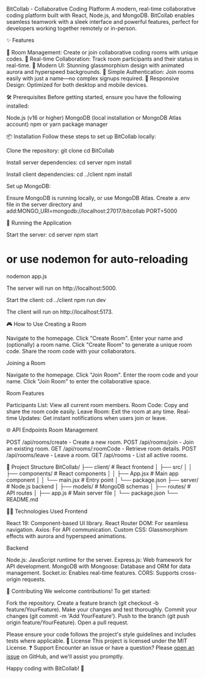 BitCollab - Collaborative Coding Platform
A modern, real-time collaborative coding platform built with React, Node.js, and MongoDB. BitCollab enables seamless teamwork with a sleek interface and powerful features, perfect for developers working together remotely or in-person.

✨ Features

🚀 Room Management: Create or join collaborative coding rooms with unique codes.
👥 Real-time Collaboration: Track room participants and their status in real-time.
🎨 Modern UI: Stunning glassmorphism design with animated aurora and hyperspeed backgrounds.
🔐 Simple Authentication: Join rooms easily with just a name—no complex signups required.
📱 Responsive Design: Optimized for both desktop and mobile devices.

🛠️ Prerequisites
Before getting started, ensure you have the following installed:

Node.js (v16 or higher)
MongoDB (local installation or MongoDB Atlas account)
npm or yarn package manager

📦 Installation
Follow these steps to set up BitCollab locally:

Clone the repository:
git clone <repository-url>
cd BitCollab


Install server dependencies:
cd server
npm install


Install client dependencies:
cd ../client
npm install


Set up MongoDB:

Ensure MongoDB is running locally, or use MongoDB Atlas.
Create a .env file in the server directory and add:MONGO_URI=mongodb://localhost:27017/bitcollab
PORT=5000





🚀 Running the Application

Start the server:
cd server
npm start
# or use nodemon for auto-reloading
nodemon app.js

The server will run on http://localhost:5000.

Start the client:
cd ../client
npm run dev

The client will run on http://localhost:5173.


🎮 How to Use
Creating a Room

Navigate to the homepage.
Click "Create Room".
Enter your name and (optionally) a room name.
Click "Create Room" to generate a unique room code.
Share the room code with your collaborators.

Joining a Room

Navigate to the homepage.
Click "Join Room".
Enter the room code and your name.
Click "Join Room" to enter the collaborative space.

Room Features

Participants List: View all current room members.
Room Code: Copy and share the room code easily.
Leave Room: Exit the room at any time.
Real-time Updates: Get instant notifications when users join or leave.

🌐 API Endpoints
Room Management

POST /api/rooms/create - Create a new room.
POST /api/rooms/join - Join an existing room.
GET /api/rooms/:roomCode - Retrieve room details.
POST /api/rooms/leave - Leave a room.
GET /api/rooms - List all active rooms.

📂 Project Structure
BitCollab/
├── client/                 # React frontend
│   ├── src/
│   │   ├── components/     # React components
│   │   ├── App.jsx         # Main app component
│   │   └── main.jsx        # Entry point
│   └── package.json
├── server/                 # Node.js backend
│   ├── models/             # MongoDB schemas
│   ├── routes/             # API routes
│   ├── app.js              # Main server file
│   └── package.json
└── README.md

🧑‍💻 Technologies Used
Frontend

React 19: Component-based UI library.
React Router DOM: For seamless navigation.
Axios: For API communication.
Custom CSS: Glassmorphism effects with aurora and hyperspeed animations.

Backend

Node.js: JavaScript runtime for the server.
Express.js: Web framework for API development.
MongoDB with Mongoose: Database and ORM for data management.
Socket.io: Enables real-time features.
CORS: Supports cross-origin requests.

🤝 Contributing
We welcome contributions! To get started:

Fork the repository.
Create a feature branch (git checkout -b feature/YourFeature).
Make your changes and test thoroughly.
Commit your changes (git commit -m 'Add YourFeature').
Push to the branch (git push origin feature/YourFeature).
Open a pull request.

Please ensure your code follows the project's style guidelines and includes tests where applicable.
📄 License
This project is licensed under the MIT License.
❓ Support
Encounter an issue or have a question? Please [open an issue](/issues) on GitHub, and we'll assist you promptly.

Happy coding with BitCollab! 🚀

